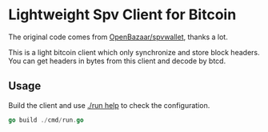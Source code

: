 # Lightweight Spv Client for Bitcoin

The original code comes from [OpenBazaar/spvwallet](https://github.com/OpenBazaar/spvwallet), thanks a lot.

This is a light bitcoin client which only synchronize and store block headers. You can get headers in bytes from this client and decode by btcd.

## Usage

Build the client and use <u>./run help</u> to check the configuration.

```go
go build ./cmd/run.go
```


